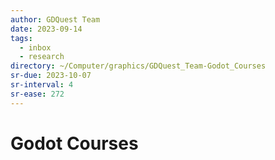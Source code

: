 ```yaml
---
author: GDQuest Team
date: 2023-09-14
tags:
  - inbox
  - research
directory: ~/Computer/graphics/GDQuest_Team-Godot_Courses
sr-due: 2023-10-07
sr-interval: 4
sr-ease: 272
---
```


# Godot Courses


